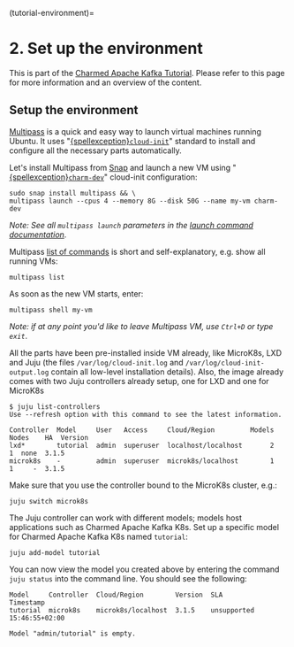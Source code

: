 (tutorial-environment)=
# 2. Set up the environment

This is part of the [Charmed Apache Kafka Tutorial](index.md). Please refer to this page for more information and an overview of the content.

## Setup the environment

[Multipass](https://multipass.run/) is a quick and easy way to launch virtual machines running Ubuntu. It uses "[{spellexception}`cloud-init`](https://cloud-init.io/)" standard to install and configure all the necessary parts automatically.

Let's install Multipass from [Snap](https://snapcraft.io/multipass) and launch a new VM using "[{spellexception}`charm-dev`](https://github.com/canonical/multipass-blueprints/blob/main/v1/charm-dev.yaml)" cloud-init configuration:

```shell
sudo snap install multipass && \
multipass launch --cpus 4 --memory 8G --disk 50G --name my-vm charm-dev
```

*Note: See all `multipass launch` parameters in the [launch command documentation](https://multipass.run/docs/launch-command)*.

Multipass [list of commands](https://multipass.run/docs/multipass-cli-commands) is short and self-explanatory, e.g. show all running VMs:

```shell
multipass list
```

As soon as the new VM starts, enter:

```shell
multipass shell my-vm
```

*Note: if at any point you'd like to leave Multipass VM, use `Ctrl+D` or type `exit`*.

All the parts have been pre-installed inside VM already, like MicroK8s, LXD and Juju (the files `/var/log/cloud-init.log` and `/var/log/cloud-init-output.log` contain all low-level installation details). 
Also, the image already comes with two Juju controllers already setup, one for LXD and one for MicroK8s

```shell
$ juju list-controllers
Use --refresh option with this command to see the latest information.

Controller  Model     User   Access     Cloud/Region         Models  Nodes    HA  Version
lxd*        tutorial  admin  superuser  localhost/localhost       2      1  none  3.1.5
microk8s    -         admin  superuser  microk8s/localhost        1      1     -  3.1.5
```

Make sure that you use the controller bound to the MicroK8s cluster, e.g.:

```shell
juju switch microk8s
```

The Juju controller can work with different models; models host applications such as Charmed Apache Kafka K8s. Set up a specific model for Charmed Apache Kafka K8s named `tutorial`:

```shell
juju add-model tutorial
```

You can now view the model you created above by entering the command `juju status` into the command line. You should see the following:

```
Model     Controller  Cloud/Region        Version  SLA          Timestamp
tutorial  microk8s    microk8s/localhost  3.1.5    unsupported  15:46:55+02:00

Model "admin/tutorial" is empty.
```
